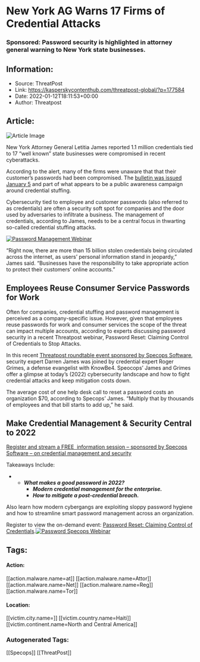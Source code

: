# New York AG Warns 17 Firms of Credential Attacks
### Sponsored: Password security is highlighted in attorney general warning to New York state businesses.

## Information:
+ Source: ThreatPost
+ Link: https://kasperskycontenthub.com/threatpost-global/?p=177584
+ Date: 2022-01-12T18:11:53+00:00
+ Author: Threatpost


## Article:
![Article Image](https://media.threatpost.com/wp-content/uploads/sites/103/2021/02/19115146/credential-stuffing-cyberattack.jpg)

New York Attorney General Letitia James reported 1.1 million credentials tied to 17 “well known” state businesses were compromised in recent cyberattacks.


According to the alert, many of the firms were unaware that that their customer’s passwords had been compromised. The [bulletin was issued January 5](https://ag.ny.gov/press-release/2022/attorney-general-james-alerts-17-companies-credential-stuffing-cyberattacks) and part of what appears to be a public awareness campaign around credential stuffing.


Cybersecurity tied to employee and customer passwords (also referred to as credentials) are often a security soft spot for companies and the door used by adversaries to infiltrate a business. The management of credentials, according to James, needs to be a central focus in thwarting so-called credential stuffing attacks.


[![Password Management Webinar](https://media.threatpost.com/wp-content/uploads/sites/103/2022/01/12124026/specops_300x250_watch.jpg)](https://threatpost.com/webinars/password-reset-claiming-control-of-credentials-to-stop-attacks/)


“Right now, there are more than 15 billion stolen credentials being circulated across the internet, as users’ personal information stand in jeopardy,” James said. “Businesses have the responsibility to take appropriate action to protect their customers’ online accounts.”


**Employees Reuse** **Consumer Service Passwords for** **Work**
---------------------------------------------------------------


Often for companies, credential stuffing and password management is perceived as a company-specific issue. However, given that employees reuse passwords for work and consumer services the scope of the threat can impact multiple accounts, according to experts discussing password security in a recent Threatpost webinar, Password Reset: Claiming Control of Credentials to Stop Attacks.


In this recent [Threatpost roundtable event sponsored by Specops Software](https://threatpost.com/webinars/password-reset-claiming-control-of-credentials-to-stop-attacks/), security expert Darren James was joined by credential expert Roger Grimes, a defense evangelist with KnowBe4. Speocops’ James and Grimes offer a glimpse at today’s (2022) cybersecurity landscape and how to fight credential attacks and keep mitigation costs down.


The average cost of one help desk call to reset a password costs an organization $70, according to Specops’ James. “Multiply that by thousands of employees and that bill starts to add up,” he said.


**Make Credential Management & Security Central to 2022**
---------------------------------------------------------


[Register and stream a FREE  information session – sponsored by Specops Software – on credential management and security](https://threatpost.com/webinars/password-reset-claiming-control-of-credentials-to-stop-attacks/)


Takeaways Include:


* + ***What makes a good password in 2022?***
	+ ***Modern credential management for the enterprise.***
	+ ***How to mitigate a post-credential breach.***


Also learn how modern cybergangs are exploiting sloppy password hygiene and how to streamline smart password management across an organization.


Register to view the on-demand event: [Password Reset: Claiming Control of Credentials](https://threatpost.com/webinars/password-reset-claiming-control-of-credentials-to-stop-attacks/).[![Password Specops Webinar ](https://media.threatpost.com/wp-content/uploads/sites/103/2022/01/12124012/specops_970x250_watch.jpg)](https://threatpost.com/webinars/password-reset-claiming-control-of-credentials-to-stop-attacks/)





## Tags:

#### Action:
[[action.malware.name=at]] [[action.malware.name=Attor]] [[action.malware.name=Net]] [[action.malware.name=Reg]] [[action.malware.name=Tor]]

#### Location:
[[victim.city.name=]] [[victim.country.name=Haiti]] [[victim.continent.name=North and Central America]]

### Autogenerated Tags:
[[Specops]] [[ThreatPost]]

